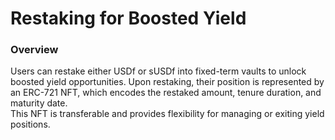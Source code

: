 # Restaking for Boosted Yield

### **Overview**

Users can restake either USDf or sUSDf into fixed-term vaults to unlock boosted yield opportunities. Upon restaking, their position is represented by an ERC-721 NFT, which encodes the restaked amount, tenure duration, and maturity date. \
This NFT is transferable and provides flexibility for managing or exiting yield positions.






